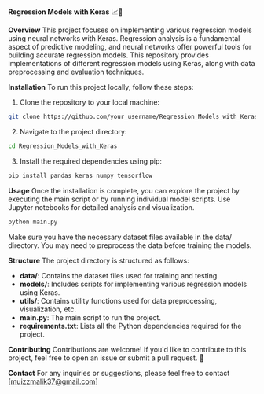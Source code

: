 **Regression Models with Keras** 📈🤖

**Overview**
This project focuses on implementing various regression models using neural networks with Keras. Regression analysis is a fundamental aspect of predictive modeling, and neural networks offer powerful tools for building accurate regression models. This repository provides implementations of different regression models using Keras, along with data preprocessing and evaluation techniques.

**Installation**
To run this project locally, follow these steps:

1. Clone the repository to your local machine:
```bash
git clone https://github.com/your_username/Regression_Models_with_Keras.git
```
2. Navigate to the project directory:
```bash
cd Regression_Models_with_Keras
```
3. Install the required dependencies using pip:
```bash
pip install pandas keras numpy tensorflow
```

**Usage**
Once the installation is complete, you can explore the project by executing the main script or by running individual model scripts. Use Jupyter notebooks for detailed analysis and visualization.

```bash
python main.py
```
Make sure you have the necessary dataset files available in the data/ directory. You may need to preprocess the data before training the models.

**Structure**
The project directory is structured as follows:

- **data/**: Contains the dataset files used for training and testing.
- **models/**: Includes scripts for implementing various regression models using Keras.
- **utils/**: Contains utility functions used for data preprocessing, visualization, etc.
- **main.py**: The main script to run the project.
- **requirements.txt**: Lists all the Python dependencies required for the project.

**Contributing**
Contributions are welcome! If you'd like to contribute to this project, feel free to open an issue or submit a pull request. 🎉

**Contact**
For any inquiries or suggestions, please feel free to contact [muizzmalik37@gmail.com]
